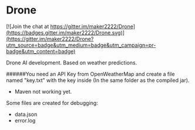 # Drone

[![Join the chat at https://gitter.im/maker2222/Drone](https://badges.gitter.im/maker2222/Drone.svg)](https://gitter.im/maker2222/Drone?utm_source=badge&utm_medium=badge&utm_campaign=pr-badge&utm_content=badge)

Drone AI development. Based on weather predictions.   


######You need an API Key from OpenWeatherMap and create a file named "key.txt" with the key inside (In the same folder as the compiled jar).
- Maven not working yet.

Some files are created for debugging:
- data.json
- error.log
